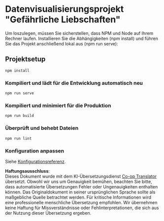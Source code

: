 <!--
CO_OP_TRANSLATOR_METADATA:
{
  "original_hash": "5c51a54dd89075a7a362890117b7ed9e",
  "translation_date": "2025-08-24T22:34:34+00:00",
  "source_file": "3-Data-Visualization/13-meaningful-visualizations/solution/README.md",
  "language_code": "de"
}
-->
# Datenvisualisierungsprojekt "Gefährliche Liebschaften"

Um loszulegen, müssen Sie sicherstellen, dass NPM und Node auf Ihrem Rechner laufen. Installieren Sie die Abhängigkeiten (npm install) und führen Sie das Projekt anschließend lokal aus (npm run serve):

## Projektsetup
```
npm install
```

### Kompiliert und lädt für die Entwicklung automatisch neu
```
npm run serve
```

### Kompiliert und minimiert für die Produktion
```
npm run build
```

### Überprüft und behebt Dateien
```
npm run lint
```

### Konfiguration anpassen
Siehe [Konfigurationsreferenz](https://cli.vuejs.org/config/).

**Haftungsausschluss**:  
Dieses Dokument wurde mit dem KI-Übersetzungsdienst [Co-op Translator](https://github.com/Azure/co-op-translator) übersetzt. Obwohl wir uns um Genauigkeit bemühen, beachten Sie bitte, dass automatisierte Übersetzungen Fehler oder Ungenauigkeiten enthalten können. Das Originaldokument in seiner ursprünglichen Sprache sollte als maßgebliche Quelle betrachtet werden. Für kritische Informationen wird eine professionelle menschliche Übersetzung empfohlen. Wir übernehmen keine Haftung für Missverständnisse oder Fehlinterpretationen, die sich aus der Nutzung dieser Übersetzung ergeben.